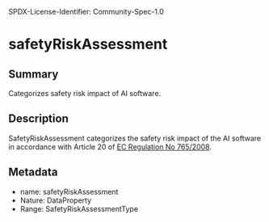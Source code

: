 SPDX-License-Identifier: Community-Spec-1.0

# safetyRiskAssessment

## Summary

Categorizes safety risk impact of AI software.

## Description

SafetyRiskAssessment categorizes the safety risk impact of the AI software
in accordance with Article 20 of [EC Regulation No 765/2008](https://ec.europa.eu/docsroom/documents/17107/attachments/1/translations/en/renditions/pdf). 

## Metadata

- name: safetyRiskAssessment
- Nature: DataProperty
- Range: SafetyRiskAssessmentType
